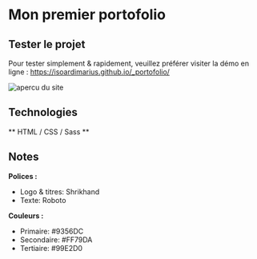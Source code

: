 
# Mon premier portofolio

## Tester le projet

Pour tester simplement & rapidement, veuillez préférer visiter la démo en ligne : 
https://isoardimarius.github.io/_portofolio/

![apercu du site](src/img/screenshot.png)

## Technologies

** HTML / CSS / Sass **

## Notes

**Polices :**
- Logo & titres: Shrikhand
- Texte: Roboto

**Couleurs :**
- Primaire: #9356DC
- Secondaire: #FF79DA
- Tertiaire: #99E2D0





